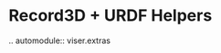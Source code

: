 # Record3D + URDF Helpers

<!-- prettier-ignore-start -->

.. automodule:: viser.extras

<!-- prettier-ignore-end -->
